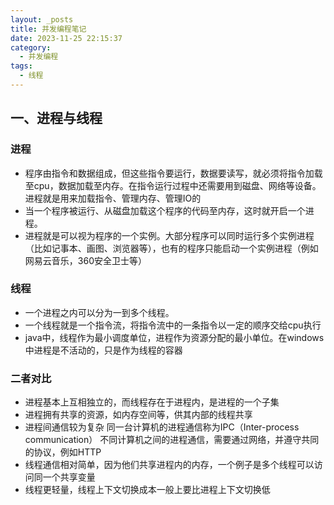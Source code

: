 ```yaml
---
layout: _posts
title: 并发编程笔记
date: 2023-11-25 22:15:37
category: 
  - 并发编程
tags:
  - 线程
---
```

## 一、进程与线程
### 进程
* 程序由指令和数据组成，但这些指令要运行，数据要读写，就必须将指令加载至cpu，数据加载至内存。在指令运行过程中还需要用到磁盘、网络等设备。进程就是用来加载指令、管理内存、管理IO的
* 当一个程序被运行、从磁盘加载这个程序的代码至内存，这时就开启一个进程。
* 进程就是可以视为程序的一个实例。大部分程序可以同时运行多个实例进程（比如记事本、画图、浏览器等），也有的程序只能启动一个实例进程（例如网易云音乐，360安全卫士等）

### 线程
* 一个进程之内可以分为一到多个线程。
* 一个线程就是一个指令流，将指令流中的一条指令以一定的顺序交给cpu执行
* java中，线程作为最小调度单位，进程作为资源分配的最小单位。在windows中进程是不活动的，只是作为线程的容器

### 二者对比
* 进程基本上互相独立的，而线程存在于进程内，是进程的一个子集
* 进程拥有共享的资源，如内存空间等，供其内部的线程共享
* 进程间通信较为复杂
    同一台计算机的进程通信称为IPC（Inter-process communication）
    不同计算机之间的进程通信，需要通过网络，并遵守共同的协议，例如HTTP
* 线程通信相对简单，因为他们共享进程内的内存，一个例子是多个线程可以访问同一个共享变量
* 线程更轻量，线程上下文切换成本一般上要比进程上下文切换低
